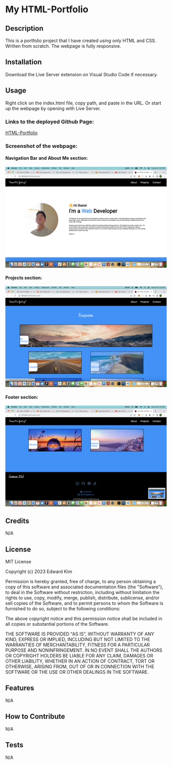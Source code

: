 # My HTML-Portfolio

## Description
This is a portfolio project that I have created using only HTML and CSS. Written from scratch. The webpage is fully responsive.

## Installation
Download the Live Server extension on Visual Studio Code if necessary.

## Usage
Right click on the index.html file, copy path, and paste in the URL. Or start up the webpage by opening with Live Server. 

### Links to the deployed Github Page:

[HTML-Portfolio](https://eddyk15501.github.io/html-portfolio/)

### Screenshot of the webpage:

#### Navigation Bar and About Me section:
![alt text](./assets/images/Screenshot%202023-06-06%20at%201.01.22%20PM.png)

#### Projects section:
![alt text](./assets/images/Screenshot%202023-06-06%20at%201.01.30%20PM.png)

#### Footer section:
![alt text](./assets/images/Screenshot%202023-06-06%20at%201.01.34%20PM.png)

## Credits
N/A

## License
MIT License

Copyright (c) 2023 Edward Kim

Permission is hereby granted, free of charge, to any person obtaining a copy
of this software and associated documentation files (the "Software"), to deal
in the Software without restriction, including without limitation the rights
to use, copy, modify, merge, publish, distribute, sublicense, and/or sell
copies of the Software, and to permit persons to whom the Software is
furnished to do so, subject to the following conditions:

The above copyright notice and this permission notice shall be included in all
copies or substantial portions of the Software.

THE SOFTWARE IS PROVIDED "AS IS", WITHOUT WARRANTY OF ANY KIND, EXPRESS OR
IMPLIED, INCLUDING BUT NOT LIMITED TO THE WARRANTIES OF MERCHANTABILITY,
FITNESS FOR A PARTICULAR PURPOSE AND NONINFRINGEMENT. IN NO EVENT SHALL THE
AUTHORS OR COPYRIGHT HOLDERS BE LIABLE FOR ANY CLAIM, DAMAGES OR OTHER
LIABILITY, WHETHER IN AN ACTION OF CONTRACT, TORT OR OTHERWISE, ARISING FROM,
OUT OF OR IN CONNECTION WITH THE SOFTWARE OR THE USE OR OTHER DEALINGS IN THE
SOFTWARE.

## Features
N/A

## How to Contribute
N/A

## Tests
N/A

